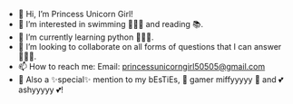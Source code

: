 - 👋 Hi, I’m Princess Unicorn Girl!
- 👀 I’m interested in swimming 🏊🏻‍♀️ and reading 📚.
- 🌱 I’m currently learning python 👩🏻‍💻.
- 💞️ I’m looking to collaborate on all forms of questions that I can answer 🙋🏻‍♀️.
- 📫 How to reach me: Email: princessunicorngirl50505@gmail.com
- 💖 Also a ✨special✨ mention to my bEsTiEs, 🌹 gamer miffyyyyy 🌹 and 💕 ashyyyyy 💕!
